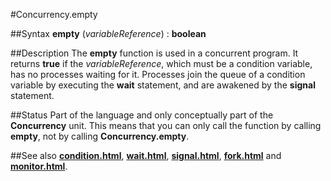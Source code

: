 
#Concurrency.empty

##Syntax
**empty** (*variableReference*) : **boolean**



##Description
The **empty** function is used in a concurrent program.  It returns **true** if the *variableReference*, which must be a condition variable, has no processes waiting for it.  Processes join the queue of a condition variable by executing the **wait** statement, and are awakened by the **signal** statement.



##Status
Part of the language and only conceptually part of the **Concurrency** unit. 
This means that you can only call the function by calling **empty**, not by calling **Concurrency.empty**.



##See also
**[condition.html](condition)**, **[wait.html](wait)**, **[signal.html](signal)**, **[fork.html](fork)** and **[monitor.html](monitor)**.


